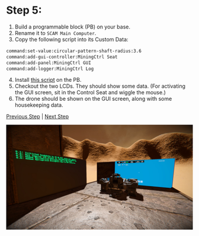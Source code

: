 # Step 5:

1. Build a programmable block (PB) on your base.
2. Rename it to `SCAM Main Computer`.
3. Copy the following script into its Custom Data:

```
command:set-value:circular-pattern-shaft-radius:3.6
command:add-gui-controller:MiningCtrl Seat
command:add-panel:MiningCtrl GUI
command:add-logger:MiningCtrl Log
```

4. Install [this script](/bin/script_dispatcher.cs) on the PB.
5. Checkout the two LCDs. They should show some data. (For activating the GUI screen, sit in the Control Seat and wiggle the mouse.)
6. The drone should be shown on the GUI screen, along with some housekeeping data.

[Previous Step](step4.md) | [Next Step](step6.md)

![step 5](Step_5.jpg)